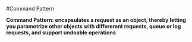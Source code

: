 #Command Pattern

**Command Pattern: encapsulates a request as an object, thereby letting you parametrize other objects with differerent requests, queue or log requests, and support undoable operations**